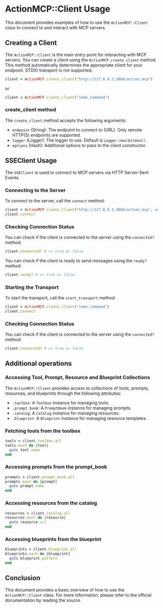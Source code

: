 # ActionMCP::Client Usage

This document provides examples of how to use the `ActionMCP::Client` class to connect to and interact with MCP servers.

## Creating a Client

The `ActionMCP::Client` is the main entry point for interacting with MCP servers. 
You can create a client using the `ActionMCP.create_client` method. 
This method automatically determines the appropriate client for your endpoint. STDIO transport is not supported.

```ruby
client = ActionMCP.create_client("http://127.0.0.1:3066/action_mcp")
```

or

```ruby
client = ActionMCP.create_client("some_command")
```

### create_client method

The `create_client` method accepts the following arguments:

*   `endpoint` (String): The endpoint to connect to (URL). Only remote HTTP(S) endpoints are supported.
*   `logger` (Logger): The logger to use. Default is `Logger.new($stdout)`.
*   `options` (Hash): Additional options to pass to the client constructor.

## SSEClient Usage

The `SSEClient` is used to connect to MCP servers via HTTP Server-Sent Events.

### Connecting to the Server

To connect to the server, call the `connect` method:

```ruby
client = ActionMCP.create_client("http://127.0.0.1:3066/action_mcp", connect: false)
client.connect
```

### Checking Connection Status

You can check if the client is connected to the server using the `connected?` method:

```ruby
client.connected? # => true or false
```

You can check if the client is ready to send messages using the `ready?` method:

```ruby
client.ready? # => true or false
```



### Starting the Transport

To start the transport, call the `start_transport` method:

```ruby
client = ActionMCP.create_client("some_command")
client.connect
```

### Checking Connection Status

You can check if the client is connected to the server using the `connected?` method:

```ruby
client.connected? # => true or false
```


## Additional operations

### Accessing Tool, Prompt, Resource and Blueprint Collections

The `ActionMCP::Client` provides access to collections of tools, prompts, resources, and blueprints through the following attributes:

*   `.toolbox`: A `Toolbox` instance for managing tools.
*   `.prompt_book`: A `PromptBook` instance for managing prompts.
*   `.catalog`: A `Catalog` instance for managing resources.
*   `.blueprint`: A `Blueprint` instance for managing resource templates.

### Fetching tools from the toolbox

```ruby
tools = client.toolbox.all
tools.each do |tool|
  puts tool.name
end
```

### Accessing prompts from the prompt_book

```ruby
prompts = client.prompt_book.all
prompts.each do |prompt|
  puts prompt.name
end
```

### Accessing resources from the catalog

```ruby
resources = client.catalog.all
resources.each do |resource|
  puts resource.uri
end
```

### Accessing blueprints from the blueprint

```ruby
blueprints = client.blueprint.all
blueprints.each do |blueprint|
  puts blueprint.pattern
end
```

## Conclusion

This document provides a basic overview of how to use the `ActionMCP::Client` class. 
For more information, please refer to the official documentation by reading the source.
